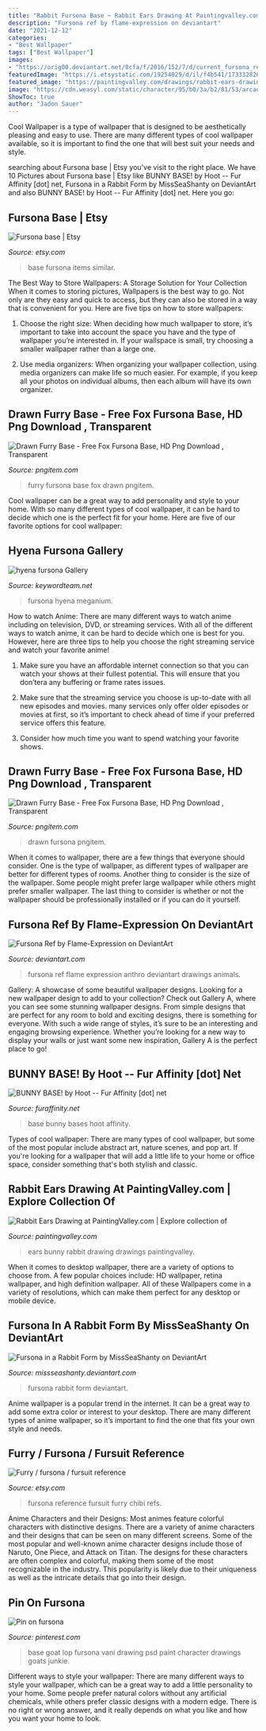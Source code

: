 ```yaml
---
title: "Rabbit Fursona Base ~ Rabbit Ears Drawing At Paintingvalley.com"
description: "Fursona ref by flame-expression on deviantart"
date: "2021-12-12"
categories:
- "Best Wallpaper"
tags: ["Best Wallpaper"]
images:
- "https://orig00.deviantart.net/0cfa/f/2016/152/7/d/current_fursona_ref_by_flame_expression-d9wq4k0.jpg"
featuredImage: "https://i.etsystatic.com/19254029/d/il/f4b541/1733328266/il_340x270.1733328266_q7o9.jpg?version=0"
featured_image: "https://paintingvalley.com/drawings/rabbit-ears-drawing-11.jpg"
image: "https://cdn.weasyl.com/static/character/95/b0/3a/b2/81/53/arcadefire-6562.submit.8483.png"
ShowToc: true
author: "Jadon Sauer"
---
```



Cool Wallpaper is a type of wallpaper that is designed to be aesthetically pleasing and easy to use. There are many different types of cool wallpaper available, so it is important to find the one that will best suit your needs and style.

	

		
searching about Fursona base | Etsy you've visit to the right place. We have 10 Pictures about Fursona base | Etsy like BUNNY BASE! by Hoot -- Fur Affinity [dot] net, Fursona in a Rabbit Form by MissSeaShanty on DeviantArt and also BUNNY BASE! by Hoot -- Fur Affinity [dot] net. Here you go:
		
    
## Fursona Base | Etsy

<img loading=lazy src="https://i.etsystatic.com/19254029/d/il/f4b541/1733328266/il_340x270.1733328266_q7o9.jpg?version=0" onerror="this.onerror=null;this.src='https://tse4.mm.bing.net/th?id=OIP.H6_w8ymBVQx3rTz-RCmFNQAAAA&amp;pid=15.1';" alt="Fursona base | Etsy">

_Source: etsy.com_

>base fursona items similar. 

	

The Best Way to Store Wallpapers: A Storage Solution for Your Collection
When it comes to storing pictures, Wallpapers is the best way to go. Not only are they easy and quick to access, but they can also be stored in a way that is convenient for you. Here are five tips on how to store wallpapers:
1) Choose the right size: When deciding how much wallpaper to store, it’s important to take into account the space you have and the type of wallpaper you’re interested in. If your wallspace is small, try choosing a smaller wallpaper rather than a large one.

2) Use media organizers: When organizing your wallpaper collection, using media organizers can make life so much easier. For example, if you keep all your photos on individual albums, then each album will have its own organizer.

    
## Drawn Furry Base - Free Fox Fursona Base, HD Png Download , Transparent

<img loading=lazy src="https://www.pngitem.com/pimgs/m/242-2420072_drawn-furry-base-free-fox-fursona-base-hd.png" onerror="this.onerror=null;this.src='https://tse2.mm.bing.net/th?id=OIP.aH2WFd5mdN7N_YPLcA_jrgHaEr&amp;pid=15.1';" alt="Drawn Furry Base - Free Fox Fursona Base, HD Png Download , Transparent">

_Source: pngitem.com_

>furry fursona base fox drawn pngitem. 

	

Cool wallpaper can be a great way to add personality and style to your home. With so many different types of cool wallpaper, it can be hard to decide which one is the perfect fit for your home. Here are five of our favorite options for cool wallpaper: 

    
## Hyena Fursona Gallery

<img loading=lazy src="https://cdn.weasyl.com/static/character/95/b0/3a/b2/81/53/arcadefire-6562.submit.8483.png" onerror="this.onerror=null;this.src='https://tse2.mm.bing.net/th?id=OIP.y_wE6hNXvL4V7uHv0zxhGQHaDF&amp;pid=15.1';" alt="hyena fursona Gallery">

_Source: keywordteam.net_

>fursona hyena meganium. 

	

How to watch Anime: There are many different ways to watch anime including on television, DVD, or streaming services.
With all of the different ways to watch anime, it can be hard to decide which one is best for you. However, here are three tips to help you choose the right streaming service and watch your favorite anime!
1. Make sure you have an affordable internet connection so that you can watch your shows at their fullest potential. This will ensure that you don’tera any buffering or frame rates issues.

2. Make sure that the streaming service you choose is up-to-date with all new episodes and movies. many services only offer older episodes or movies at first, so it’s important to check ahead of time if your preferred service offers this feature.

3. Consider how much time you want to spend watching your favorite shows.

    
## Drawn Furry Base - Free Fox Fursona Base, HD Png Download , Transparent

<img loading=lazy src="https://png.pngitem.com/pimgs/s/443-4432155_drawn-furry-coyote-cute-furry-wolf-base-hd.png" onerror="this.onerror=null;this.src='https://tse3.mm.bing.net/th?id=OIP.336p6HYaWnlbL37mapCNywAAAA&amp;pid=15.1';" alt="Drawn Furry Base - Free Fox Fursona Base, HD Png Download , Transparent">

_Source: pngitem.com_

>drawn fursona pngitem. 

	

When it comes to wallpaper, there are a few things that everyone should consider. One is the type of wallpaper, as different types of wallpaper are better for different types of rooms. Another thing to consider is the size of the wallpaper. Some people might prefer large wallpaper while others might prefer smaller wallpaper. The last thing to consider is whether or not the wallpaper should be professionally installed or if you can do it yourself.

    
## Fursona Ref By Flame-Expression On DeviantArt

<img loading=lazy src="https://orig00.deviantart.net/0cfa/f/2016/152/7/d/current_fursona_ref_by_flame_expression-d9wq4k0.jpg" onerror="this.onerror=null;this.src='https://tse4.mm.bing.net/th?id=OIP.eEFpbJYKHsz4FXc51SPVzgHaE8&amp;pid=15.1';" alt="Fursona Ref by Flame-Expression on DeviantArt">

_Source: deviantart.com_

>fursona ref flame expression anthro deviantart drawings animals. 

	

Gallery: A showcase of some beautiful wallpaper designs.
Looking for a new wallpaper design to add to your collection? Check out Gallery A, where you can see some stunning wallpaper designs. From simple designs that are perfect for any room to bold and exciting designs, there is something for everyone. With such a wide range of styles, it’s sure to be an interesting and engaging browsing experience. Whether you’re looking for a new way to display your walls or just want some new inspiration, Gallery A is the perfect place to go!





	
	
    
## BUNNY BASE! By Hoot -- Fur Affinity [dot] Net

<img loading=lazy src="http://t.facdn.net/23666951@800-1496017864.jpg" onerror="this.onerror=null;this.src='https://tse2.mm.bing.net/th?id=OIP.Bflw2pmF0MEE0HTWXw0GQQHaFh&amp;pid=15.1';" alt="BUNNY BASE! by Hoot -- Fur Affinity [dot] net">

_Source: furaffinity.net_

>base bunny bases hoot affinity. 

	

Types of cool wallpaper:
There are many types of cool wallpaper, but some of the most popular include abstract art, nature scenes, and pop art. If you're looking for a wallpaper that will add a little life to your home or office space, consider something that's both stylish and classic.

    
## Rabbit Ears Drawing At PaintingValley.com | Explore Collection Of

<img loading=lazy src="https://paintingvalley.com/drawings/rabbit-ears-drawing-11.jpg" onerror="this.onerror=null;this.src='https://tse2.mm.bing.net/th?id=OIP.gDAlFItWfsgmsd5p8VvmFwAAAA&amp;pid=15.1';" alt="Rabbit Ears Drawing at PaintingValley.com | Explore collection of">

_Source: paintingvalley.com_

>ears bunny rabbit drawing drawings paintingvalley. 

	

When it comes to desktop wallpaper, there are a variety of options to choose from. A few popular choices include: HD wallpaper, retina wallpaper, and high definition wallpaper. All of these Wallpapers come in a variety of resolutions, which can make them perfect for any desktop or mobile device. 

    
## Fursona In A Rabbit Form By MissSeaShanty On DeviantArt

<img loading=lazy src="https://pre00.deviantart.net/1a06/th/pre/i/2012/230/3/a/fursona_in_a_rabbit_form_by_ladystarkeeper-d5bm8ga.jpg" onerror="this.onerror=null;this.src='https://tse2.mm.bing.net/th?id=OIP.sPHNsdRsvAX7PR5psKrFMQHaNi&amp;pid=15.1';" alt="Fursona in a Rabbit Form by MissSeaShanty on DeviantArt">

_Source: missseashanty.deviantart.com_

>fursona rabbit form deviantart. 

	

Anime wallpaper is a popular trend in the internet. It can be a great way to add some extra color or interest to your desktop. There are many different types of anime wallpaper, so it’s important to find the one that fits your own style and needs.

    
## Furry / Fursona / Fursuit Reference

<img loading=lazy src="https://img0.etsystatic.com/208/0/13860169/il_fullxfull.1252886534_l9ek.jpg" onerror="this.onerror=null;this.src='https://tse4.mm.bing.net/th?id=OIP.9FXVWa0IsZ6FI2T2OZyFDgHaEC&amp;pid=15.1';" alt="Furry / fursona / fursuit reference">

_Source: etsy.com_

>fursona reference fursuit furry chibi refs. 

	

Anime Characters and their Designs: Most animes feature colorful characters with distinctive designs.
There are a variety of anime characters and their designs that can be seen on many different screens. Some of the most popular and well-known anime character designs include those of Naruto, One Piece, and Attack on Titan. The designs for these characters are often complex and colorful, making them some of the most recognizable in the industry. This popularity is likely due to their uniqueness as well as the intricate details that go into their design.

    
## Pin On Fursona

<img loading=lazy src="https://i.pinimg.com/originals/54/12/4a/54124a948526802956d2d5de27033103.png" onerror="this.onerror=null;this.src='https://tse3.mm.bing.net/th?id=OIP.Fkp5BSQJgaQJnfXBQLeX_AHaFf&amp;pid=15.1';" alt="Pin on fursona">

_Source: pinterest.com_

>base goat lop fursona vani drawing psd paint character drawings goats junkie. 

	

Different ways to style your wallpaper:
There are many different ways to style your wallpaper, which can be a great way to add a little personality to your home. Some people prefer natural colors without any artificial chemicals, while others prefer classic designs with a modern edge. There is no right or wrong answer, and it really depends on what you like and how you want your home to look.

